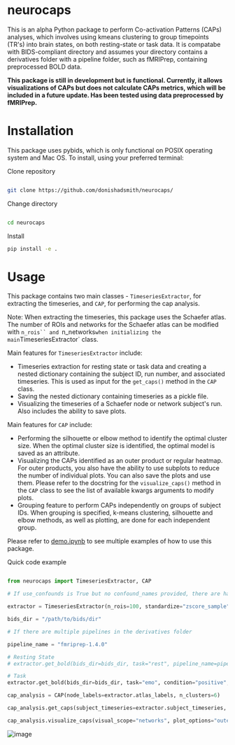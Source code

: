 # neurocaps
This is an alpha Python package to perform Co-activation Patterns (CAPs) analyses, which involves using kmeans clustering to group timepoints (TR's) into brain states, on both resting-state or task data. It is compatabe with BIDS-compliant directory and assumes your directory contains a derivatives folder with a pipeline folder, such as fMRIPrep, containing preprocessed BOLD data.

**This package is still in development but is functional. Currently, it allows visualizations of CAPs but does not calculate CAPs metrics, which will be included in a future update. Has been tested using data preprocessed by fMRIPrep.**

# Installation

This package uses pybids, which is only functional on POSIX operating system and Mac OS. To install, using your preferred terminal:

Clone repository

```bash

git clone https://github.com/donishadsmith/neurocaps/

```

Change directory

```bash

cd neurocaps

```

Install 

```bash
pip install -e .

```

# Usage
 This package contains two main classes - `TimeseriesExtractor`, for extracting the timeseries, and `CAP`, for performing the cap analysis.

Note: When extracting the timeseries, this package uses the Schaefer atlas. The number of ROIs and networks for the Schaefer atlas can be modified with `n_rois`` and `n_networks` when initializing the main `TimeseriesExtractor` class.

Main features for `TimeseriesExtractor` include:

- Timeseries extraction for resting state or task data and creating a nested dictionary containing the subject ID, run number, and associated timeseries. This is used as input for the `get_caps()` method in the `CAP` class.
- Saving the nested dictionary containing timeseries as a pickle file.
- Visualizing the timeseries of a Schaefer node or network subject's run. Also includes the ability to save plots.

Main features for `CAP` include:

- Performing the silhouette or elbow method to identify the optimal cluster size. When the optimal cluster size is identified, the optimal model is saved as an attribute.
- Visualizing the CAPs identified as an outer product or regular heatmap. For outer products, you also have the ability to use subplots to reduce the number of individual plots. You can also save the plots and use them. Please refer to the docstring for the `visualize_caps()` method in the `CAP` class to see the list of available kwargs arguments to modify plots.
- Grouping feature to perform CAPs independently on groups of subject IDs. When grouping is specified, k-means clustering, silhouette and elbow methods, as well as plotting, are done for each independent group.

Please refer to [demo.ipynb](https://github.com/donishadsmith/neurocaps/blob/main/demo.ipynb) to see multiple examples of how to use this package.

Quick code example

```python

from neurocaps import TimeseriesExtractor, CAP

# If use_confounds is True but no confound_names provided, there are hardcoded confound names that will extract the data from the confound files outputted by fMRIPrep

extractor = TimeseriesExtractor(n_rois=100, standardize="zscore_sample", use_confounds=True, detrend=True, low_pass=0.15, high_pass=0.01)

bids_dir = "/path/to/bids/dir"

# If there are multiple pipelines in the derivatives folder

pipeline_name = "fmriprep-1.4.0"

# Resting State
# extractor.get_bold(bids_dir=bids_dir, task="rest", pipeline_name=pipeline_name)

# Task
extractor.get_bold(bids_dir=bids_dir, task="emo", condition="positive", pipeline_name=pipeline_name)

cap_analysis = CAP(node_labels=extractor.atlas_labels, n_clusters=6)

cap_analysis.get_caps(subject_timeseries=extractor.subject_timeseries, standardize = True)

cap_analysis.visualize_caps(visual_scope="networks", plot_options="outer_product", task_title="- Positive Valence", ncol=3, sharey=True, subplots=True)


```

![image](https://github.com/donishadsmith/neurocaps/assets/112973674/4699bbd9-1f55-462b-9d9e-4ef17da79ad4)


